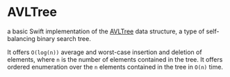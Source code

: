 # AVLTree
a basic Swift implementation of the [AVLTree](https://en.wikipedia.org/wiki/AVL_tree) data structure, a type of self-balancing binary search tree.

It offers `O(log(n))` average and worst-case insertion and deletion of elements, where `n` is the number of elements contained in the tree. It offers ordered enumeration over the `n` elements contained in the tree in `O(n)` time.



